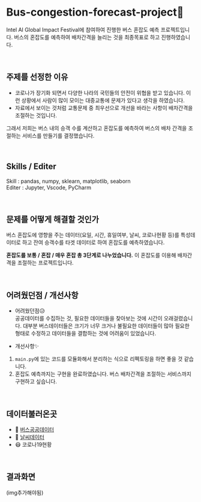 # Bus-congestion-forecast-project🚌
Intel AI Global Impact Festival에 참여하여 진행한 버스 혼잡도 예측 프로젝트입니다. 버스의 혼잡도를 예측하여 배차간격을 늘리는 것을 최종목표로 하고 진행하였습니다.

</br>

## 주제를 선정한 이유
- 코로나가 장기화 되면서 다양한 나라의 국민들의 안전이 위협을 받고 있습니다. 이런 상황에서 사람이 많이 모이는 대중교통에 문제가 있다고 생각을 하였습니다. 
- 자료에서 보이는 것처럼 교통문제 중 최우선으로 개선을 바라는 사항이 배차간격을 조절하는 것입니다.

그래서 저희는 버스 내의 승객 수를 계산하고 혼잡도를 예측하여 버스의 배차 간격을 조절하는 서비스를 만들기를 결정했습니다.

</br>

## Skills / Editer
Skill : pandas, numpy, sklearn, matplotlib, seaborn </br>
Editer : Jupyter, Vscode, PyCharm

</br>

## 문제를 어떻게 해결할 것인가
버스 혼잡도에 영향을 주는 데이터(요일, 시간, 휴일여부, 날씨, 코로나현황 등)를 특성데이터로 하고 잔여 승객수를 타겟 데이터로 하여 혼잡도를 예측하였습니다. 

**혼잡도를 보통 / 혼잡 / 매우 혼잡 총 3단계로 나누었습니다.** 이 혼잡도를 이용해 배차간격을 조절하는 프로젝트입니다. 

</br>

## 어려웠던점 / 개선사항
- 어려웠던점😥</br>
공공데이터를 수집하는 것, 필요한 데이터들을 찾아보는 것에 시간이 오래걸렸습니다. 대부분 버스데이터들은 크기가 너무 크거나 불필요한 데이터들이 많아 필요한 형태로 수정하고 데이터들을 결합하는 것에 어려움이 있었습니다. 

- 개선사항✨
1. `main.py`에 있는 코드를 모듈화해서 분리하는 식으로 리펙토링을 하면 좋을 것 같습니다.
2. 혼잡도 예측까지는 구현을 완료하였습니다. 버스 배차간격을 조절하는 서비스까지 구현하고 싶습니다.

</br>

## 데이터불러온곳
- 🚌 [버스공공데이터](https://www.bigdata-transportation.kr/)
- 🌈 [날씨데이터](https://data.kma.go.kr/cmmn/main.do)
- 😷 코로나19현황

</br>

## 결과화면

(img추가해야됨)
